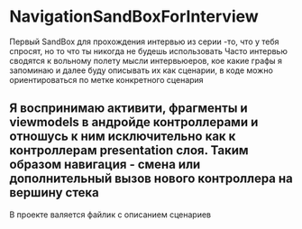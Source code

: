 # NavigationSandBoxForInterview
Первый SandBox для прохождения интервью из серии -то, что у тебя спросят, но то что ты никогда не будешь использовать
Часто интервью сводятся к вольному полету мысли интервьюеров, кое какие графы я запоминаю и далее буду описывать их как сценарии, в коде можно ориентироваться
по метке конкретного сценария

Я воспринимаю активити, фрагменты и viewmodels в андройде контроллерами и отношусь к ним исключительно
как к контроллерам presentation слоя.
Таким образом навигация - смена или дополнительный вызов нового контроллера на вершину стека
--------------------------
В проекте валяется файлик с описанием сценариев
